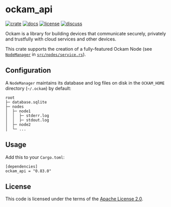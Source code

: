 # ockam_api

[![crate][crate-image]][crate-link]
[![docs][docs-image]][docs-link]
[![license][license-image]][license-link]
[![discuss][discuss-image]][discuss-link]

Ockam is a library for building devices that communicate securely, privately
and trustfully with cloud services and other devices.

This crate supports the creation of a fully-featured Ockam Node
(see [`NodeManager`](https://github.com/build-trust/ockam/blob/2fc6d7714a4e54f8734c172ad6480fedc6e3629c/implementations/rust/ockam/ockam_api/src/nodes/service.rs#L87) in [`src/nodes/service.rs`](https://github.com/build-trust/ockam/blob/2fc6d7714a4e54f8734c172ad6480fedc6e3629c/implementations/rust/ockam/ockam_api/src/nodes/service.rs)).

## Configuration

A `NodeManager` maintains its database and log files on disk in
the `OCKAM_HOME` directory (`~/.ockam`) by default:
```shell
root
├─ database.sqlite
├─ nodes
│  ├─ node1
│  │  ├─ stderr.log
│  │  ├─ stdout.log
│  ├─ node2
│  └─ ...
```

## Usage

Add this to your `Cargo.toml`:

```
[dependencies]
ockam_api = "0.83.0"
```

## License

This code is licensed under the terms of the [Apache License 2.0][license-link].

[main-ockam-crate-link]: https://crates.io/crates/ockam

[crate-image]: https://img.shields.io/crates/v/ockam_api.svg
[crate-link]: https://crates.io/crates/ockam_api

[docs-image]: https://docs.rs/ockam_api/badge.svg
[docs-link]: https://docs.rs/ockam_api

[license-image]: https://img.shields.io/badge/License-Apache%202.0-green.svg
[license-link]: https://github.com/build-trust/ockam/blob/HEAD/LICENSE

[discuss-image]: https://img.shields.io/badge/Discuss-Github%20Discussions-ff70b4.svg
[discuss-link]: https://github.com/build-trust/ockam/discussions
